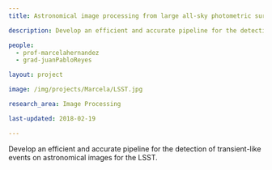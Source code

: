 ```yaml
---
title: Astronomical image processing from large all-sky photometric surveys for the detection and measurement of transients 

description: Develop an efficient and accurate pipeline for the detection of transient-like events on astronomical images for the LSST.

people:
  - prof-marcelahernandez
  - grad-juanPabloReyes

layout: project

image: /img/projects/Marcela/LSST.jpg

research_area: Image Processing

last-updated: 2018-02-19

---
```


Develop an efficient and accurate pipeline for the detection of transient-like events on astronomical
images for the LSST.
